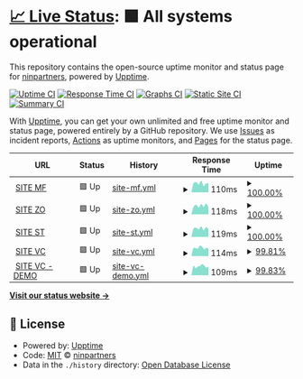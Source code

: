 # [📈 Live Status](https://ninpartners.github.io/gu_uptime): <!--live status--> **🟩 All systems operational**

This repository contains the open-source uptime monitor and status page for [ninpartners](https://ninpartners.github.io/gu_uptime), powered by [Upptime](https://github.com/upptime/upptime).

[![Uptime CI](https://github.com/ninpartners/gu_uptime/workflows/Uptime%20CI/badge.svg)](https://github.com/ninpartners/gu_uptime/actions?query=workflow%3A%22Uptime+CI%22)
[![Response Time CI](https://github.com/ninpartners/gu_uptime/workflows/Response%20Time%20CI/badge.svg)](https://github.com/ninpartners/gu_uptime/actions?query=workflow%3A%22Response+Time+CI%22)
[![Graphs CI](https://github.com/ninpartners/gu_uptime/workflows/Graphs%20CI/badge.svg)](https://github.com/ninpartners/gu_uptime/actions?query=workflow%3A%22Graphs+CI%22)
[![Static Site CI](https://github.com/ninpartners/gu_uptime/workflows/Static%20Site%20CI/badge.svg)](https://github.com/ninpartners/gu_uptime/actions?query=workflow%3A%22Static+Site+CI%22)
[![Summary CI](https://github.com/ninpartners/gu_uptime/workflows/Summary%20CI/badge.svg)](https://github.com/ninpartners/gu_uptime/actions?query=workflow%3A%22Summary+CI%22)

With [Upptime](https://upptime.js.org), you can get your own unlimited and free uptime monitor and status page, powered entirely by a GitHub repository. We use [Issues](https://github.com/ninpartners/gu_uptime/issues) as incident reports, [Actions](https://github.com/ninpartners/gu_uptime/actions) as uptime monitors, and [Pages](https://ninpartners.github.io/gu_uptime) for the status page.

<!--start: status pages-->
<!-- This summary is generated by Upptime (https://github.com/upptime/upptime) -->
<!-- Do not edit this manually, your changes will be overwritten -->
<!-- prettier-ignore -->
| URL | Status | History | Response Time | Uptime |
| --- | ------ | ------- | ------------- | ------ |
| <img alt="" src="https://icons.duckduckgo.com/ip3/null.ico" height="13"> [SITE MF](mf-fw-01.fortiddns.com) | 🟩 Up | [site-mf.yml](https://github.com/ninpartners/gu_uptime/commits/HEAD/history/site-mf.yml) | <details><summary><img alt="Response time graph" src="./graphs/site-mf/response-time-week.png" height="20"> 110ms</summary><br><a href="https://ninpartners.github.io/gu_uptime/history/site-mf"><img alt="Response time 137" src="https://img.shields.io/endpoint?url=https%3A%2F%2Fraw.githubusercontent.com%2Fninpartners%2Fgu_uptime%2FHEAD%2Fapi%2Fsite-mf%2Fresponse-time.json"></a><br><a href="https://ninpartners.github.io/gu_uptime/history/site-mf"><img alt="24-hour response time 112" src="https://img.shields.io/endpoint?url=https%3A%2F%2Fraw.githubusercontent.com%2Fninpartners%2Fgu_uptime%2FHEAD%2Fapi%2Fsite-mf%2Fresponse-time-day.json"></a><br><a href="https://ninpartners.github.io/gu_uptime/history/site-mf"><img alt="7-day response time 110" src="https://img.shields.io/endpoint?url=https%3A%2F%2Fraw.githubusercontent.com%2Fninpartners%2Fgu_uptime%2FHEAD%2Fapi%2Fsite-mf%2Fresponse-time-week.json"></a><br><a href="https://ninpartners.github.io/gu_uptime/history/site-mf"><img alt="30-day response time 149" src="https://img.shields.io/endpoint?url=https%3A%2F%2Fraw.githubusercontent.com%2Fninpartners%2Fgu_uptime%2FHEAD%2Fapi%2Fsite-mf%2Fresponse-time-month.json"></a><br><a href="https://ninpartners.github.io/gu_uptime/history/site-mf"><img alt="1-year response time 137" src="https://img.shields.io/endpoint?url=https%3A%2F%2Fraw.githubusercontent.com%2Fninpartners%2Fgu_uptime%2FHEAD%2Fapi%2Fsite-mf%2Fresponse-time-year.json"></a></details> | <details><summary><a href="https://ninpartners.github.io/gu_uptime/history/site-mf">100.00%</a></summary><a href="https://ninpartners.github.io/gu_uptime/history/site-mf"><img alt="All-time uptime 98.96%" src="https://img.shields.io/endpoint?url=https%3A%2F%2Fraw.githubusercontent.com%2Fninpartners%2Fgu_uptime%2FHEAD%2Fapi%2Fsite-mf%2Fuptime.json"></a><br><a href="https://ninpartners.github.io/gu_uptime/history/site-mf"><img alt="24-hour uptime 100.00%" src="https://img.shields.io/endpoint?url=https%3A%2F%2Fraw.githubusercontent.com%2Fninpartners%2Fgu_uptime%2FHEAD%2Fapi%2Fsite-mf%2Fuptime-day.json"></a><br><a href="https://ninpartners.github.io/gu_uptime/history/site-mf"><img alt="7-day uptime 100.00%" src="https://img.shields.io/endpoint?url=https%3A%2F%2Fraw.githubusercontent.com%2Fninpartners%2Fgu_uptime%2FHEAD%2Fapi%2Fsite-mf%2Fuptime-week.json"></a><br><a href="https://ninpartners.github.io/gu_uptime/history/site-mf"><img alt="30-day uptime 100.00%" src="https://img.shields.io/endpoint?url=https%3A%2F%2Fraw.githubusercontent.com%2Fninpartners%2Fgu_uptime%2FHEAD%2Fapi%2Fsite-mf%2Fuptime-month.json"></a><br><a href="https://ninpartners.github.io/gu_uptime/history/site-mf"><img alt="1-year uptime 98.96%" src="https://img.shields.io/endpoint?url=https%3A%2F%2Fraw.githubusercontent.com%2Fninpartners%2Fgu_uptime%2FHEAD%2Fapi%2Fsite-mf%2Fuptime-year.json"></a></details>
| <img alt="" src="https://icons.duckduckgo.com/ip3/null.ico" height="13"> [SITE ZO](zo-fw-01.fortiddns.com) | 🟩 Up | [site-zo.yml](https://github.com/ninpartners/gu_uptime/commits/HEAD/history/site-zo.yml) | <details><summary><img alt="Response time graph" src="./graphs/site-zo/response-time-week.png" height="20"> 118ms</summary><br><a href="https://ninpartners.github.io/gu_uptime/history/site-zo"><img alt="Response time 122" src="https://img.shields.io/endpoint?url=https%3A%2F%2Fraw.githubusercontent.com%2Fninpartners%2Fgu_uptime%2FHEAD%2Fapi%2Fsite-zo%2Fresponse-time.json"></a><br><a href="https://ninpartners.github.io/gu_uptime/history/site-zo"><img alt="24-hour response time 98" src="https://img.shields.io/endpoint?url=https%3A%2F%2Fraw.githubusercontent.com%2Fninpartners%2Fgu_uptime%2FHEAD%2Fapi%2Fsite-zo%2Fresponse-time-day.json"></a><br><a href="https://ninpartners.github.io/gu_uptime/history/site-zo"><img alt="7-day response time 118" src="https://img.shields.io/endpoint?url=https%3A%2F%2Fraw.githubusercontent.com%2Fninpartners%2Fgu_uptime%2FHEAD%2Fapi%2Fsite-zo%2Fresponse-time-week.json"></a><br><a href="https://ninpartners.github.io/gu_uptime/history/site-zo"><img alt="30-day response time 127" src="https://img.shields.io/endpoint?url=https%3A%2F%2Fraw.githubusercontent.com%2Fninpartners%2Fgu_uptime%2FHEAD%2Fapi%2Fsite-zo%2Fresponse-time-month.json"></a><br><a href="https://ninpartners.github.io/gu_uptime/history/site-zo"><img alt="1-year response time 122" src="https://img.shields.io/endpoint?url=https%3A%2F%2Fraw.githubusercontent.com%2Fninpartners%2Fgu_uptime%2FHEAD%2Fapi%2Fsite-zo%2Fresponse-time-year.json"></a></details> | <details><summary><a href="https://ninpartners.github.io/gu_uptime/history/site-zo">100.00%</a></summary><a href="https://ninpartners.github.io/gu_uptime/history/site-zo"><img alt="All-time uptime 99.96%" src="https://img.shields.io/endpoint?url=https%3A%2F%2Fraw.githubusercontent.com%2Fninpartners%2Fgu_uptime%2FHEAD%2Fapi%2Fsite-zo%2Fuptime.json"></a><br><a href="https://ninpartners.github.io/gu_uptime/history/site-zo"><img alt="24-hour uptime 100.00%" src="https://img.shields.io/endpoint?url=https%3A%2F%2Fraw.githubusercontent.com%2Fninpartners%2Fgu_uptime%2FHEAD%2Fapi%2Fsite-zo%2Fuptime-day.json"></a><br><a href="https://ninpartners.github.io/gu_uptime/history/site-zo"><img alt="7-day uptime 100.00%" src="https://img.shields.io/endpoint?url=https%3A%2F%2Fraw.githubusercontent.com%2Fninpartners%2Fgu_uptime%2FHEAD%2Fapi%2Fsite-zo%2Fuptime-week.json"></a><br><a href="https://ninpartners.github.io/gu_uptime/history/site-zo"><img alt="30-day uptime 100.00%" src="https://img.shields.io/endpoint?url=https%3A%2F%2Fraw.githubusercontent.com%2Fninpartners%2Fgu_uptime%2FHEAD%2Fapi%2Fsite-zo%2Fuptime-month.json"></a><br><a href="https://ninpartners.github.io/gu_uptime/history/site-zo"><img alt="1-year uptime 99.96%" src="https://img.shields.io/endpoint?url=https%3A%2F%2Fraw.githubusercontent.com%2Fninpartners%2Fgu_uptime%2FHEAD%2Fapi%2Fsite-zo%2Fuptime-year.json"></a></details>
| <img alt="" src="https://icons.duckduckgo.com/ip3/null.ico" height="13"> [SITE ST](st-fw-01.fortiddns.com) | 🟩 Up | [site-st.yml](https://github.com/ninpartners/gu_uptime/commits/HEAD/history/site-st.yml) | <details><summary><img alt="Response time graph" src="./graphs/site-st/response-time-week.png" height="20"> 119ms</summary><br><a href="https://ninpartners.github.io/gu_uptime/history/site-st"><img alt="Response time 127" src="https://img.shields.io/endpoint?url=https%3A%2F%2Fraw.githubusercontent.com%2Fninpartners%2Fgu_uptime%2FHEAD%2Fapi%2Fsite-st%2Fresponse-time.json"></a><br><a href="https://ninpartners.github.io/gu_uptime/history/site-st"><img alt="24-hour response time 113" src="https://img.shields.io/endpoint?url=https%3A%2F%2Fraw.githubusercontent.com%2Fninpartners%2Fgu_uptime%2FHEAD%2Fapi%2Fsite-st%2Fresponse-time-day.json"></a><br><a href="https://ninpartners.github.io/gu_uptime/history/site-st"><img alt="7-day response time 119" src="https://img.shields.io/endpoint?url=https%3A%2F%2Fraw.githubusercontent.com%2Fninpartners%2Fgu_uptime%2FHEAD%2Fapi%2Fsite-st%2Fresponse-time-week.json"></a><br><a href="https://ninpartners.github.io/gu_uptime/history/site-st"><img alt="30-day response time 116" src="https://img.shields.io/endpoint?url=https%3A%2F%2Fraw.githubusercontent.com%2Fninpartners%2Fgu_uptime%2FHEAD%2Fapi%2Fsite-st%2Fresponse-time-month.json"></a><br><a href="https://ninpartners.github.io/gu_uptime/history/site-st"><img alt="1-year response time 127" src="https://img.shields.io/endpoint?url=https%3A%2F%2Fraw.githubusercontent.com%2Fninpartners%2Fgu_uptime%2FHEAD%2Fapi%2Fsite-st%2Fresponse-time-year.json"></a></details> | <details><summary><a href="https://ninpartners.github.io/gu_uptime/history/site-st">100.00%</a></summary><a href="https://ninpartners.github.io/gu_uptime/history/site-st"><img alt="All-time uptime 99.80%" src="https://img.shields.io/endpoint?url=https%3A%2F%2Fraw.githubusercontent.com%2Fninpartners%2Fgu_uptime%2FHEAD%2Fapi%2Fsite-st%2Fuptime.json"></a><br><a href="https://ninpartners.github.io/gu_uptime/history/site-st"><img alt="24-hour uptime 100.00%" src="https://img.shields.io/endpoint?url=https%3A%2F%2Fraw.githubusercontent.com%2Fninpartners%2Fgu_uptime%2FHEAD%2Fapi%2Fsite-st%2Fuptime-day.json"></a><br><a href="https://ninpartners.github.io/gu_uptime/history/site-st"><img alt="7-day uptime 100.00%" src="https://img.shields.io/endpoint?url=https%3A%2F%2Fraw.githubusercontent.com%2Fninpartners%2Fgu_uptime%2FHEAD%2Fapi%2Fsite-st%2Fuptime-week.json"></a><br><a href="https://ninpartners.github.io/gu_uptime/history/site-st"><img alt="30-day uptime 99.96%" src="https://img.shields.io/endpoint?url=https%3A%2F%2Fraw.githubusercontent.com%2Fninpartners%2Fgu_uptime%2FHEAD%2Fapi%2Fsite-st%2Fuptime-month.json"></a><br><a href="https://ninpartners.github.io/gu_uptime/history/site-st"><img alt="1-year uptime 99.80%" src="https://img.shields.io/endpoint?url=https%3A%2F%2Fraw.githubusercontent.com%2Fninpartners%2Fgu_uptime%2FHEAD%2Fapi%2Fsite-st%2Fuptime-year.json"></a></details>
| <img alt="" src="https://icons.duckduckgo.com/ip3/null.ico" height="13"> [SITE VC](vc-fw-01.fortiddns.com) | 🟩 Up | [site-vc.yml](https://github.com/ninpartners/gu_uptime/commits/HEAD/history/site-vc.yml) | <details><summary><img alt="Response time graph" src="./graphs/site-vc/response-time-week.png" height="20"> 114ms</summary><br><a href="https://ninpartners.github.io/gu_uptime/history/site-vc"><img alt="Response time 122" src="https://img.shields.io/endpoint?url=https%3A%2F%2Fraw.githubusercontent.com%2Fninpartners%2Fgu_uptime%2FHEAD%2Fapi%2Fsite-vc%2Fresponse-time.json"></a><br><a href="https://ninpartners.github.io/gu_uptime/history/site-vc"><img alt="24-hour response time 105" src="https://img.shields.io/endpoint?url=https%3A%2F%2Fraw.githubusercontent.com%2Fninpartners%2Fgu_uptime%2FHEAD%2Fapi%2Fsite-vc%2Fresponse-time-day.json"></a><br><a href="https://ninpartners.github.io/gu_uptime/history/site-vc"><img alt="7-day response time 114" src="https://img.shields.io/endpoint?url=https%3A%2F%2Fraw.githubusercontent.com%2Fninpartners%2Fgu_uptime%2FHEAD%2Fapi%2Fsite-vc%2Fresponse-time-week.json"></a><br><a href="https://ninpartners.github.io/gu_uptime/history/site-vc"><img alt="30-day response time 123" src="https://img.shields.io/endpoint?url=https%3A%2F%2Fraw.githubusercontent.com%2Fninpartners%2Fgu_uptime%2FHEAD%2Fapi%2Fsite-vc%2Fresponse-time-month.json"></a><br><a href="https://ninpartners.github.io/gu_uptime/history/site-vc"><img alt="1-year response time 122" src="https://img.shields.io/endpoint?url=https%3A%2F%2Fraw.githubusercontent.com%2Fninpartners%2Fgu_uptime%2FHEAD%2Fapi%2Fsite-vc%2Fresponse-time-year.json"></a></details> | <details><summary><a href="https://ninpartners.github.io/gu_uptime/history/site-vc">99.81%</a></summary><a href="https://ninpartners.github.io/gu_uptime/history/site-vc"><img alt="All-time uptime 96.81%" src="https://img.shields.io/endpoint?url=https%3A%2F%2Fraw.githubusercontent.com%2Fninpartners%2Fgu_uptime%2FHEAD%2Fapi%2Fsite-vc%2Fuptime.json"></a><br><a href="https://ninpartners.github.io/gu_uptime/history/site-vc"><img alt="24-hour uptime 100.00%" src="https://img.shields.io/endpoint?url=https%3A%2F%2Fraw.githubusercontent.com%2Fninpartners%2Fgu_uptime%2FHEAD%2Fapi%2Fsite-vc%2Fuptime-day.json"></a><br><a href="https://ninpartners.github.io/gu_uptime/history/site-vc"><img alt="7-day uptime 99.81%" src="https://img.shields.io/endpoint?url=https%3A%2F%2Fraw.githubusercontent.com%2Fninpartners%2Fgu_uptime%2FHEAD%2Fapi%2Fsite-vc%2Fuptime-week.json"></a><br><a href="https://ninpartners.github.io/gu_uptime/history/site-vc"><img alt="30-day uptime 97.84%" src="https://img.shields.io/endpoint?url=https%3A%2F%2Fraw.githubusercontent.com%2Fninpartners%2Fgu_uptime%2FHEAD%2Fapi%2Fsite-vc%2Fuptime-month.json"></a><br><a href="https://ninpartners.github.io/gu_uptime/history/site-vc"><img alt="1-year uptime 96.81%" src="https://img.shields.io/endpoint?url=https%3A%2F%2Fraw.githubusercontent.com%2Fninpartners%2Fgu_uptime%2FHEAD%2Fapi%2Fsite-vc%2Fuptime-year.json"></a></details>
| <img alt="" src="https://icons.duckduckgo.com/ip3/null.ico" height="13"> [SITE VC - DEMO](vc-fw-01.fortiddns.com) | 🟩 Up | [site-vc-demo.yml](https://github.com/ninpartners/gu_uptime/commits/HEAD/history/site-vc-demo.yml) | <details><summary><img alt="Response time graph" src="./graphs/site-vc-demo/response-time-week.png" height="20"> 109ms</summary><br><a href="https://ninpartners.github.io/gu_uptime/history/site-vc-demo"><img alt="Response time 104" src="https://img.shields.io/endpoint?url=https%3A%2F%2Fraw.githubusercontent.com%2Fninpartners%2Fgu_uptime%2FHEAD%2Fapi%2Fsite-vc-demo%2Fresponse-time.json"></a><br><a href="https://ninpartners.github.io/gu_uptime/history/site-vc-demo"><img alt="24-hour response time 107" src="https://img.shields.io/endpoint?url=https%3A%2F%2Fraw.githubusercontent.com%2Fninpartners%2Fgu_uptime%2FHEAD%2Fapi%2Fsite-vc-demo%2Fresponse-time-day.json"></a><br><a href="https://ninpartners.github.io/gu_uptime/history/site-vc-demo"><img alt="7-day response time 109" src="https://img.shields.io/endpoint?url=https%3A%2F%2Fraw.githubusercontent.com%2Fninpartners%2Fgu_uptime%2FHEAD%2Fapi%2Fsite-vc-demo%2Fresponse-time-week.json"></a><br><a href="https://ninpartners.github.io/gu_uptime/history/site-vc-demo"><img alt="30-day response time 112" src="https://img.shields.io/endpoint?url=https%3A%2F%2Fraw.githubusercontent.com%2Fninpartners%2Fgu_uptime%2FHEAD%2Fapi%2Fsite-vc-demo%2Fresponse-time-month.json"></a><br><a href="https://ninpartners.github.io/gu_uptime/history/site-vc-demo"><img alt="1-year response time 104" src="https://img.shields.io/endpoint?url=https%3A%2F%2Fraw.githubusercontent.com%2Fninpartners%2Fgu_uptime%2FHEAD%2Fapi%2Fsite-vc-demo%2Fresponse-time-year.json"></a></details> | <details><summary><a href="https://ninpartners.github.io/gu_uptime/history/site-vc-demo">99.83%</a></summary><a href="https://ninpartners.github.io/gu_uptime/history/site-vc-demo"><img alt="All-time uptime 96.82%" src="https://img.shields.io/endpoint?url=https%3A%2F%2Fraw.githubusercontent.com%2Fninpartners%2Fgu_uptime%2FHEAD%2Fapi%2Fsite-vc-demo%2Fuptime.json"></a><br><a href="https://ninpartners.github.io/gu_uptime/history/site-vc-demo"><img alt="24-hour uptime 100.00%" src="https://img.shields.io/endpoint?url=https%3A%2F%2Fraw.githubusercontent.com%2Fninpartners%2Fgu_uptime%2FHEAD%2Fapi%2Fsite-vc-demo%2Fuptime-day.json"></a><br><a href="https://ninpartners.github.io/gu_uptime/history/site-vc-demo"><img alt="7-day uptime 99.83%" src="https://img.shields.io/endpoint?url=https%3A%2F%2Fraw.githubusercontent.com%2Fninpartners%2Fgu_uptime%2FHEAD%2Fapi%2Fsite-vc-demo%2Fuptime-week.json"></a><br><a href="https://ninpartners.github.io/gu_uptime/history/site-vc-demo"><img alt="30-day uptime 97.86%" src="https://img.shields.io/endpoint?url=https%3A%2F%2Fraw.githubusercontent.com%2Fninpartners%2Fgu_uptime%2FHEAD%2Fapi%2Fsite-vc-demo%2Fuptime-month.json"></a><br><a href="https://ninpartners.github.io/gu_uptime/history/site-vc-demo"><img alt="1-year uptime 96.82%" src="https://img.shields.io/endpoint?url=https%3A%2F%2Fraw.githubusercontent.com%2Fninpartners%2Fgu_uptime%2FHEAD%2Fapi%2Fsite-vc-demo%2Fuptime-year.json"></a></details>

<!--end: status pages-->

[**Visit our status website →**](https://ninpartners.github.io/gu_uptime)

## 📄 License

- Powered by: [Upptime](https://github.com/upptime/upptime)
- Code: [MIT](./LICENSE) © [ninpartners](https://ninpartners.github.io/gu_uptime)
- Data in the `./history` directory: [Open Database License](https://opendatacommons.org/licenses/odbl/1-0/)
